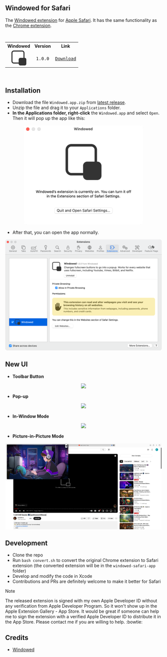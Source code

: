 ## Windowed for Safari

The [Windowed extension](https://github.com/dralletje/Windowed) for [Apple Safari](https://www.apple.com/safari/).
It has the same functionality as the [Chrome extension](https://chromewebstore.google.com/detail/windowed-floating-youtube/gibipneadnbflmkebnmcbgjdkngkbklb).

<br>
<table cellpadding="2">
<!-- TABLE HEADER -->
<th valign="middle">Windowed</th>
<th valign="middle">Version</th>
<th valign="middle">Link</th>
<!-- TABLE BODY -->
<tr>
  <td valign="middle" align="center"><img src="extension/Images/Icon-512.png" width="48"></td>
  <td valign="middle" align="center"><tt>1.0.0</tt></td>
  <td valign="middle" align="center"><a href="https://github.com/kaiyuyue/Windowed-Safari/releases/download/1.0.0/Windowed.app.zip"><tt>Download</tt></a></td>
</tr>
</table>
<br>


## Installation

- Download the file `Windowed.app.zip` from [latest release](https://github.com/kaiyuyue/Windowed-Safari/releases).
- Unzip the file and drag it to your `Applications` folder.
- **In the Applications folder, right-click** the `Windowed.app` and select `Open`. Then it will pop up the app like this:

<p align="center">
  <img src="./assets/open.png" width=384>
  <br>
</p>

- After that, you can open the app normally.

<p align="center">
  <img src="./assets/intro.png" width=512>
  <br>
</p>

## New UI

- **Toolbar Button**

<p align="center">
  <img src="./assets/pop-up-toolbar.png">
  <br>
</p>

- **Pop-up** 

<p align="center">
  <img src="./assets/pop-up-video.png">
  <br>
</p>

- **In-Window Mode**

<p align="center">
  <img src="./assets/in-window.png">
  <br>
</p>

- **Picture-in-Picture Mode**

<p align="center">
  <img src="./assets/pic-in-pic.png">
  <br>
</p>

## Development

- Clone the repo
- Run `bash convert.sh` to convert the original Chrome extension to Safari extension (the converted extension will be in the `windowed-safari-app` folder)
- Develop and modify the code in Xcode
- Contributions and PRs are definitely welcome to make it better for Safari

> [!NOTE]
> The released extension is signed with my own Apple Developer ID without any verification from Apple Developer Program. So it won't show up in the Apple Extension Gallery - App Store. It would be great if someone can help me to sign the extension with a verified Apple Developer ID to distribute it in the App Store. Please contact me if you are willing to help. :bowtie:

## Credits

- [Windowed](https://github.com/dralletje/Windowed)
